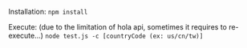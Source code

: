Installation:
```npm install```

Execute: (due to the limitation of hola api, sometimes it requires to re-execute...)
```node test.js -c [countryCode (ex: us/cn/tw)]```
